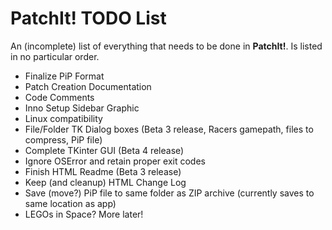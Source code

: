 PatchIt! TODO List
==================

An (incomplete) list of everything that needs to be done in **PatchIt!**. Is listed in no particular order.

* Finalize PiP Format
* Patch Creation Documentation
* Code Comments
* Inno Setup Sidebar Graphic
* Linux compatibility
* File/Folder TK Dialog boxes (Beta 3 release, Racers gamepath, files to compress, PiP file)
* Complete TKinter GUI (Beta 4 release)
* Ignore OSError and retain proper exit codes
* Finish HTML Readme (Beta 3 release)
* Keep (and cleanup) HTML Change Log
* Save (move?) PiP file to same folder as ZIP archive (currently saves to same location as app)
* LEGOs in Space? More later!